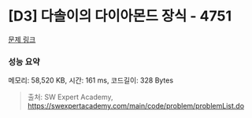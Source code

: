 # [D3] 다솔이의 다이아몬드 장식 - 4751 

[문제 링크](https://swexpertacademy.com/main/code/problem/problemDetail.do?contestProbId=AWSNw5jKzwMDFAUr) 

### 성능 요약

메모리: 58,520 KB, 시간: 161 ms, 코드길이: 328 Bytes



> 출처: SW Expert Academy, https://swexpertacademy.com/main/code/problem/problemList.do